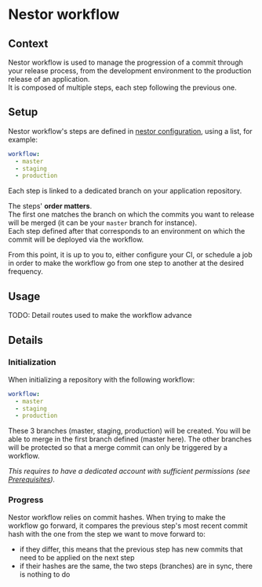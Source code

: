 # Nestor workflow

## Context

Nestor workflow is used to manage the progression of a commit through your release process, from the development environment to the production release of an application.  
It is composed of multiple steps, each step following the previous one.

## Setup

Nestor workflow's steps are defined in [nestor configuration](./configuration.md), using a list, for example:

```yaml
workflow:
  - master
  - staging
  - production
```

Each step is linked to a dedicated branch on your application repository.

The steps' **order matters**.  
The first one matches the branch on which the commits you want to release will be merged (it can be your `master` branch for instance).  
Each step defined after that corresponds to an environment on which the commit will be deployed via the workflow.

From this point, it is up to you to, either configure your CI, or schedule a job in order to make the workflow go from one step to another at the desired frequency.

## Usage

TODO: Detail routes used to make the workflow advance

## Details

### Initialization

When initializing a repository with the following workflow:

```yaml
workflow:
  - master
  - staging
  - production
```

These 3 branches (master, staging, production) will be created.
You will be able to merge in the first branch defined (master here).
The other branches will be protected so that a merge commit can only be triggered by a workflow.

_This requires to have a dedicated account with sufficient permissions (see [Prerequisites](./getting_started.md#github-account-prerequisite))._

### Progress

Nestor workflow relies on commit hashes. When trying to make the workflow go forward, it compares the previous step's most recent commit hash with the one from the step we want to move forward to:

- if they differ, this means that the previous step has new commits that need to be applied on the next step
- if their hashes are the same, the two steps (branches) are in sync, there is nothing to do
